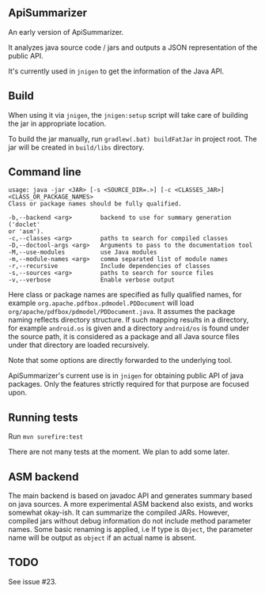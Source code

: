 ## ApiSummarizer

An early version of ApiSummarizer.

It analyzes java source code / jars and outputs a JSON representation of the public API.

It's currently used in `jnigen` to get the information of the Java API.

## Build

When using it via `jnigen`, the `jnigen:setup` script will take care of building the jar in appropriate location.

To build the jar manually, run `gradlew(.bat) buildFatJar` in project root. The jar will be created in `build/libs`
directory.

## Command line

```
usage: java -jar <JAR> [-s <SOURCE_DIR=.>] [-c <CLASSES_JAR>]
<CLASS_OR_PACKAGE_NAMES>
Class or package names should be fully qualified.

-b,--backend <arg>        backend to use for summary generation ('doclet'
or 'asm').
-c,--classes <arg>        paths to search for compiled classes
-D,--doctool-args <arg>   Arguments to pass to the documentation tool
-M,--use-modules          use Java modules
-m,--module-names <arg>   comma separated list of module names
-r,--recursive            Include dependencies of classes
-s,--sources <arg>        paths to search for source files
-v,--verbose              Enable verbose output
```

Here class or package names are specified as fully qualified names, for example `org.apache.pdfbox.pdmodel.PDDocument` will load `org/apache/pdfbox/pdmodel/PDDocument.java`. It assumes the package naming reflects directory structure. If such mapping results in a directory, for example `android.os` is given and a directory `android/os` is found under the source path, it is considered as a package and all Java source files under that directory are loaded recursively.

Note that some options are directly forwarded to the underlying tool.

ApiSummarizer's current use is in `jnigen` for obtaining public API of java packages. Only the features strictly required for that purpose are focused upon.

## Running tests

Run `mvn surefire:test`

There are not many tests at the moment. We plan to add some later.

## ASM backend

The main backend is based on javadoc API and generates summary based on java sources. A more experimental ASM backend also exists, and works somewhat okay-ish. It can summarize the compiled JARs. However, compiled jars without debug information do not include method parameter names. Some basic renaming is applied, i.e If type is `Object`, the parameter name will be output as `object` if an actual name is absent.

## TODO

See issue #23.
